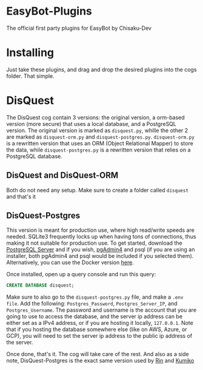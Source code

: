 # EasyBot-Plugins

The official first party plugins for EasyBot by Chisaku-Dev

# Installing

Just take these plugins, and drag and drop the desired plugins into the cogs folder. That simple. 

# DisQuest

The DisQuest cog contain 3 versions: the original version, a orm-based version (more secure) that uses a local database, and a PostgreSQL version. The original version is marked as `disquest.py`, whille the other 2 are marked as `disquest-orm.py` and `disquest-postgres.py`. `disquest-orm.py` is a rewritten version that uses an ORM (Object Relational Mapper) to store the data, while `disquest-postgres.py` is a rewritten version that relies on a PostgreSQL database.

## DisQuest and DisQuest-ORM 

Both do not need any setup. Make sure to create a folder called `disquest` and that's it

## DisQuest-Postgres

This version is meant for production use, where high read/write speeds are needed. SQLite3 frequently locks up when having tons of connections, thus making it not suitable for production use. To get started, download the [PostgreSQL Server](https://www.postgresql.org/) and if you wish, [pgAdmin4](https://www.pgadmin.org/) and psql (if you are using an installer, both pgAdmin4 and psql would be included if you selected them). Alternatively, you can use the Docker version [here](https://hub.docker.com/_/postgres). 

Once installed, open up a query console and run this query: 

```sql
CREATE DATABASE disquest;
```

Make sure to also go to the `disquest-postgres.py` file, and make a `.env file`. Add the following: `Postgres_Password`, `Postgres_Server_IP`, and `Postgres_Username`. The password and username is the account that you are going to use to access the database, and the server ip address can be either set as a IPv4 address, or if you are hosting it locally, `127.0.0.1`. Note that if you hosting the database somewhere else (like on AWS, Azure, or GCP), you will need to set the server ip address to the public ip address of the server.

Once done, that's it. The cog will take care of the rest. And also as a side note, DisQuest-Postgres is the exact same version used by [Rin](https://github.com/No767/Rin) and [Kumiko](https://github.com/No767/Kumiko)